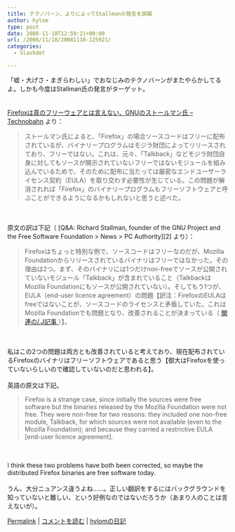 ```yaml
---
title: テクノバーン、よりによってStallmanの発言を誤報
author: hylom
type: post
date: 2008-11-18T12:59:21+00:00
url: /2008/11/18/20081118-125921/
categories:
  - Slashdot

---
```

「嘘・大げさ・まぎらわしい」でおなじみのテクノバーンがまたやらかしてるよ。しかも今度はStallman氏の発言がターゲット。  
</br>   
  [Firefoxは真のフリーウェアとは言えない、GNUのストールマン氏 &#8211; Technobahn][1] より： 

> <div>
>   ストールマン氏によると、「Firefox」の場合ソースコードはフリーに配布されているが、バイナリープログラムはモジラ財団によってリリースされており、フリーではない。これは、元々、「Talkback」などモジラ財団自身に対してもソースが開示されていないフリーではないモジュールを組み込んでいるためで、そのために配布に当たっては厳密なエンドユーザーライセンス契約（EULA）を取り交わす必要性が生じている。この問題が解消されれば「Firefox」のバイナリープログラムもフリーソフトウェアと呼ぶことができるようになるかもしれないと思うと述べた。
> </div>

</br>  
</br>   
原文の訳は下記（   [Q&A: Richard Stallman&#44; founder of the GNU Project and the Free Software Foundation > News > PC Authority][2] より）： 

> <div>
>   Firefoxはちょっと特別な例で、ソースコードはフリーなのだが、Mozilla Foundationからリリースされているバイナリはフリーではなかった。その理由は2つ。まず、そのバイナリには1つだけnon-freeでソースが公開されていないモジュール「Talkback」が含まれていること（TalkbackはMozilla Foundationにもソースが公開されていない）。そしてもう1つが、EULA（end-user licence agreement）の問題【訳注：FirefoxのEULAはfreeではないことが、ソースコードのライセンスと矛盾していた。これはMozilla Foundationでも問題となり、改善されることが決まっている（ <a href="http://slashdot.jp/it/article.pl?sid=08/09/18/0255247"> 関連の/.J記事 </a> ）】。
> </div>

</br>  
</br>   
私はこの2つの問題は両方とも改善されていると考えており、現在配布されているFirefoxのバイナリはフリーソフトウェアであると思う【御大はFirefoxを使っていないらしいので確認していないのだと思われる】。</br>  
</br>   
英語の原文は下記。 

> <div>
>   Firefox is a strange case&#44; since initially the sources were free software but the binaries released by the Mozilla Foundation were not free. They were non-free for two reasons: they included one non-free module&#44; Talkback&#44; for which sources were not available (even to the Mozilla Foundation); and because they carried a restrictive EULA [end-user licence agreement].
> </div>

</br>  
</br>   
I think these two problems have both been corrected&#44; so maybe the distributed Firefox binaries are free software today.</br>  
</br>   
うん、大分ニュアンス違うよね……。正しい翻訳をするにはバックグラウンドを知っていないと難しい、という好例なのではないだろうか（あまり人のことは言えないが）。</br> 

   [Permalink][3] |    [コメントを読む][4] |    [hylomの日記][5] 

</br>

 [1]: http://www.technobahn.com/cgi-bin/news/read2?f=200811181104
 [2]: http://www.pcauthority.com.au/News/128513&#44;qa-richard-stallman-founder-of-the-gnu-project-and-the-free-software-foundation.aspx
 [3]: http://slashdot.jp/~hylom/journal/458816
 [4]: http://slashdot.jp/~hylom/journal/458816#acomments
 [5]: http://slashdot.jp/~hylom/journal/